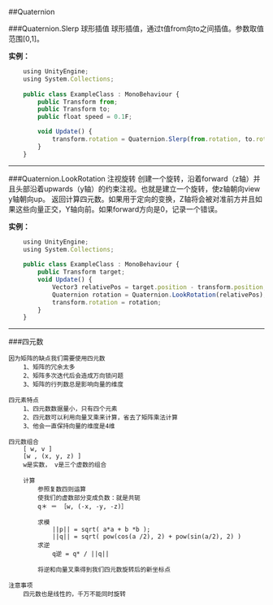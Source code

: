 ##Quaternion


###Quaternion.Slerp 球形插值
球形插值，通过t值from向to之间插值。参数取值范围[0,1]。

**实例：**
```javascript
    using UnityEngine;
    using System.Collections;
 
    public class ExampleClass : MonoBehaviour {
        public Transform from;
        public Transform to;
        public float speed = 0.1F;

        void Update() {
            transform.rotation = Quaternion.Slerp(from.rotation, to.rotation, Time.time * speed);
        }
    }
```


---
###Quaternion.LookRotation 注视旋转
创建一个旋转，沿着forward（z轴）并且头部沿着upwards（y轴）的约束注视。也就是建立一个旋转，使z轴朝向view y轴朝向up。
返回计算四元数。如果用于定向的变换，Z轴将会被对准前方并且如果这些向量正交，Y轴向前。如果forward方向是0，记录一个错误。

**实例：**

```javascript
    using UnityEngine;
    using System.Collections;
 
    public class ExampleClass : MonoBehaviour {
        public Transform target;
        void Update() {
            Vector3 relativePos = target.position - transform.position;
            Quaternion rotation = Quaternion.LookRotation(relativePos);
            transform.rotation = rotation;
        }
    }
```

---
###四元数

    因为矩阵的缺点我们需要使用四元数
        1、矩阵的冗余太多
        2、矩阵多次迭代后会造成万向锁问题
        3、矩阵的行列数总是影响向量的维度

    四元素特点
        1、四元数数据量小，只有四个元素
        2、四元数可以利用向量叉乘来计算，省去了矩阵乘法计算
        3、他会一直保持向量的维度是4维

    四元数组合
        [ w, v ]
        [w , (x, y, z) ]
        w是实数， v是三个虚数的组合

        计算
            参照复数四则运算
            使我们的虚数部分变成负数：就是共轭
            q＊ ＝ ［w, (-x, -y, -z)］

            求模
                ||p|| = sqrt( a*a + b *b );
                ||q|| = sqrt( pow(cos(a /2), 2) + pow(sin(a/2), 2) )
            求逆
                q逆 = q* / ||q||

            将逆和向量叉乘得到我们四元数旋转后的新坐标点

    注意事项
        四元数也是线性的，千万不能同时旋转
